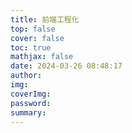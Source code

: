 ```yaml
---
title: 前端工程化
top: false
cover: false
toc: true
mathjax: false
date: 2024-03-26 08:48:17
author:
img:
coverImg:
password:
summary:
---
```

